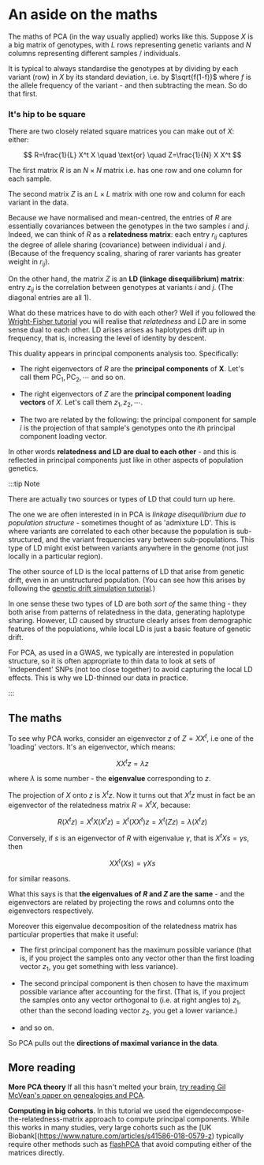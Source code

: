 # An aside on the maths

The maths of PCA (in the way usually applied) works like this. Suppose $X$ is a big matrix of genotypes, with $L$ rows
representing genetic variants and $N$ columns representing different samples / individuals.

It is typical to always standardise the genotypes at by dividing by each variant (row) in $X$ by its standard deviation, i.e. by
$\sqrt{f(1-f)}$ where *f* is the allele frequency of the variant - and then subtracting the mean. So do that first.

### It's hip to be square

There are two closely related square matrices you can make out of $X$: either:

$$
R=\frac{1}{L} X^t X \quad \text{or} \quad Z=\frac{1}{N} X X^t
$$

The first matrix $R$ is an $N \times N$ matrix i.e. has one row and one column for each sample.

The second matrix $Z$ is an $L \times L$ matrix with one row and column for each variant in the data.

Because we have normalised and mean-centred, the entries of $R$ are essentially covariances between the genotypes in the two
samples $i$ and $j$. Indeed, we can think of $R$ as a **relatedness matrix**: each entry $r_{ij}$ captures the degree of allele
sharing (covariance) between individual $i$ and $j$. (Because of the frequency scaling, sharing of rarer variants has greater
weight in $r_{ij}$).

On the other hand, the matrix $Z$ is an **LD (linkage disequilibrium) matrix**: entry $z_{ij}$ is the correlation between
genotypes at variants $i$ and $j$. (The diagonal entries are all $1$).

What do these matrices have to do with each other? Well if you followed the [Wright-Fisher tutorial](../simulation/) you will
realise that *relatedness* and *LD* are in some sense dual to each other. LD arises arises as haplotypes drift up in frequency,
that is, increasing the level of identity by descent.

This duality appears in principal components analysis too. Specifically:

* The right eigenvectors of $R$ are the **principal components** of **X**.  Let's call them $\text{PC}_1, \text{PC}_2, \cdots$ and so on.

* The right eigenvectors of $Z$ are the **principal component loading vectors** of $X$.  Let's call them $z_1, z_2, \cdots$.

* The two are related by the following: the principal component for sample $i$ is the projection of that sample's genotypes onto
  the *i*th principal component loading vector.  

In other words **relatedness and LD are dual to each other** - and this is reflected in principal components just like
in other aspects of population genetics.

:::tip Note

There are actually two sources or types of LD that could turn up here. 

The one we are often interested in in PCA is *linkage disequilibrium due to population structure* - sometimes thought of
as 'admixture LD'. This is where variants are correlated to each other because the population is sub-structured, and the
variant frequencies vary between sub-populations.  This type of LD might exist between variants anywhere in the genome
(not just locally in a particular region).

The other source of LD is the local patterns of LD that arise from genetic drift, even in an unstructured population.
(You can see how this arises by following the [genetic drift simulation tutorial](../simulation/README.md).)

In one sense these two types of LD are both *sort of* the same thing - they both arise from patterns of relatedness in
the data, generating haplotype sharing.  However, LD caused by structure clearly arises from demographic features of the
populations, while local LD is just a basic feature of genetic drift.

For PCA, as used in a GWAS, we typically are interested in population structure, so it is often appropriate to thin data
to look at sets of 'independent' SNPs (not too close together) to avoid capturing the local LD effects.  This is why we
LD-thinned our data in practice.

:::


## The maths

To see why PCA works, consider an eigenvector $z$ of $Z = X X^t$, i.e one of the 'loading' vectors.  It's an eigenvector, which means:

$$
X X^t z = \lambda z
$$

where $\lambda$ is some number - the **eigenvalue** corresponding to $z$.

The projection of $X$ onto $z$ is $X^t z$. Now it turns out that $X^t z$ must in fact be an eigenvector of the
relatedness matrix $R = X^t X$, because:

$$
R(X^t z) = X^t X (X^t z) = X^t (X X^t) z = X^t (Z z) = \lambda (X^t z)
$$

Conversely, if $s$ is an eigenvector of $R$ with eigenvalue $\gamma$, that is $X^t X s = \gamma s$, then

$$
X X^t (X s) = \gamma X s
$$

for similar reasons.

What this says is that **the eigenvalues of $R$ and $Z$ are the same** - and the eigenvectors are related by projecting the rows
and columns onto the eigenvectors respectively.


Moreover this eigenvalue decomposition of the relatedness matrix has particular properties that make it useful:

* The first principal component has the maximum possible variance (that is, if you project the samples
  onto any vector other than the first loading vector $z_1$, you get something with less variance).

* The second principal component is then chosen to have the maximum possible variance after accounting for the first.
  (That is, if you project the samples onto any vector orthogonal to (i.e. at right angles to) $z_1$, other than the
  second loading vector $z_2$, you get a lower variance.)

* and so on.

So PCA pulls out the **directions of maximal variance in the data**.


## More reading

**More PCA theory** If all this hasn't melted your brain, [try reading Gil McVean's paper on genealogies and
PCA](https://doi.org/10.1371/journal.pgen.1000686).

**Computing in big cohorts**. In this tutorial we used the eigendecompose-the-relatedness-matrix approach to compute
principal components. While this works in many studies, very large cohorts such as the [UK
Biobank[(https://www.nature.com/articles/s41586-018-0579-z) typically require other methods such as
[flashPCA](https://github.com/gabraham/flashpca) that avoid computing either of the matrices directly.

